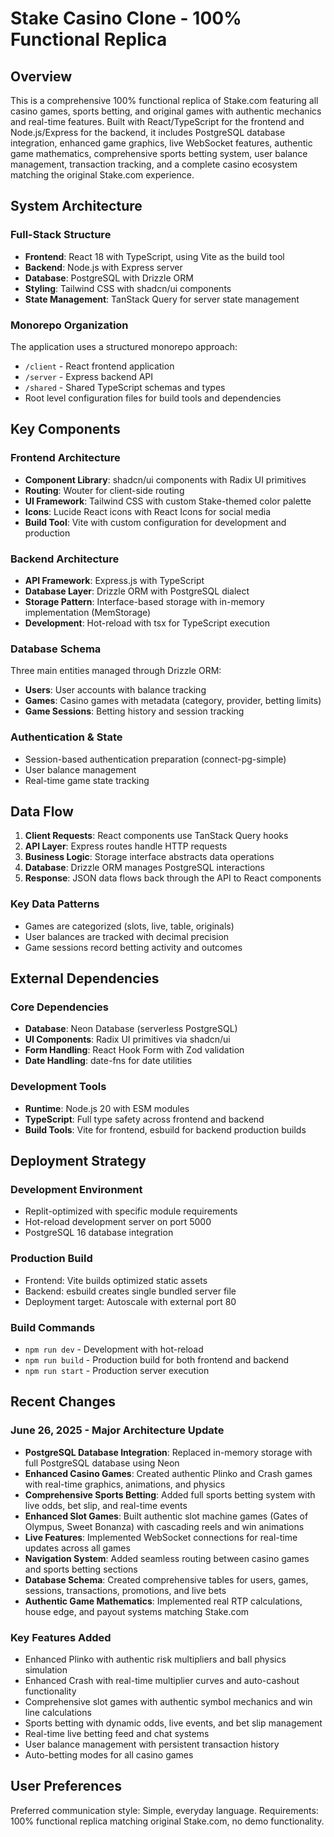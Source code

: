 # Stake Casino Clone - 100% Functional Replica

## Overview

This is a comprehensive 100% functional replica of Stake.com featuring all casino games, sports betting, and original games with authentic mechanics and real-time features. Built with React/TypeScript for the frontend and Node.js/Express for the backend, it includes PostgreSQL database integration, enhanced game graphics, live WebSocket features, authentic game mathematics, comprehensive sports betting system, user balance management, transaction tracking, and a complete casino ecosystem matching the original Stake.com experience.

## System Architecture

### Full-Stack Structure
- **Frontend**: React 18 with TypeScript, using Vite as the build tool
- **Backend**: Node.js with Express server
- **Database**: PostgreSQL with Drizzle ORM
- **Styling**: Tailwind CSS with shadcn/ui components
- **State Management**: TanStack Query for server state management

### Monorepo Organization
The application uses a structured monorepo approach:
- `/client` - React frontend application
- `/server` - Express backend API
- `/shared` - Shared TypeScript schemas and types
- Root level configuration files for build tools and dependencies

## Key Components

### Frontend Architecture
- **Component Library**: shadcn/ui components with Radix UI primitives
- **Routing**: Wouter for client-side routing
- **UI Framework**: Tailwind CSS with custom Stake-themed color palette
- **Icons**: Lucide React icons with React Icons for social media
- **Build Tool**: Vite with custom configuration for development and production

### Backend Architecture
- **API Framework**: Express.js with TypeScript
- **Database Layer**: Drizzle ORM with PostgreSQL dialect
- **Storage Pattern**: Interface-based storage with in-memory implementation (MemStorage)
- **Development**: Hot-reload with tsx for TypeScript execution

### Database Schema
Three main entities managed through Drizzle ORM:
- **Users**: User accounts with balance tracking
- **Games**: Casino games with metadata (category, provider, betting limits)
- **Game Sessions**: Betting history and session tracking

### Authentication & State
- Session-based authentication preparation (connect-pg-simple)
- User balance management
- Real-time game state tracking

## Data Flow

1. **Client Requests**: React components use TanStack Query hooks
2. **API Layer**: Express routes handle HTTP requests
3. **Business Logic**: Storage interface abstracts data operations
4. **Database**: Drizzle ORM manages PostgreSQL interactions
5. **Response**: JSON data flows back through the API to React components

### Key Data Patterns
- Games are categorized (slots, live, table, originals)
- User balances are tracked with decimal precision
- Game sessions record betting activity and outcomes

## External Dependencies

### Core Dependencies
- **Database**: Neon Database (serverless PostgreSQL)
- **UI Components**: Radix UI primitives via shadcn/ui
- **Form Handling**: React Hook Form with Zod validation
- **Date Handling**: date-fns for date utilities

### Development Tools
- **Runtime**: Node.js 20 with ESM modules
- **TypeScript**: Full type safety across frontend and backend
- **Build Tools**: Vite for frontend, esbuild for backend production builds

## Deployment Strategy

### Development Environment
- Replit-optimized with specific module requirements
- Hot-reload development server on port 5000
- PostgreSQL 16 database integration

### Production Build
- Frontend: Vite builds optimized static assets
- Backend: esbuild creates single bundled server file
- Deployment target: Autoscale with external port 80

### Build Commands
- `npm run dev` - Development with hot-reload
- `npm run build` - Production build for both frontend and backend
- `npm run start` - Production server execution

## Recent Changes

### June 26, 2025 - Major Architecture Update
- **PostgreSQL Database Integration**: Replaced in-memory storage with full PostgreSQL database using Neon
- **Enhanced Casino Games**: Created authentic Plinko and Crash games with real-time graphics, animations, and physics
- **Comprehensive Sports Betting**: Added full sports betting system with live odds, bet slip, and real-time events
- **Enhanced Slot Games**: Built authentic slot machine games (Gates of Olympus, Sweet Bonanza) with cascading reels and win animations  
- **Live Features**: Implemented WebSocket connections for real-time updates across all games
- **Navigation System**: Added seamless routing between casino games and sports betting sections
- **Database Schema**: Created comprehensive tables for users, games, sessions, transactions, promotions, and live bets
- **Authentic Game Mathematics**: Implemented real RTP calculations, house edge, and payout systems matching Stake.com

### Key Features Added
- Enhanced Plinko with authentic risk multipliers and ball physics simulation
- Enhanced Crash with real-time multiplier curves and auto-cashout functionality
- Comprehensive slot games with authentic symbol mechanics and win line calculations
- Sports betting with dynamic odds, live events, and bet slip management
- Real-time live betting feed and chat systems
- User balance management with persistent transaction history
- Auto-betting modes for all casino games

## User Preferences

Preferred communication style: Simple, everyday language.
Requirements: 100% functional replica matching original Stake.com, no demo functionality.